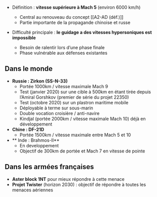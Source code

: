 - Définition : **vitesse supérieure à Mach 5** (environ 6000 km/h)
	- Central au renouveau du concept [[A2-AD (déf.)]]
	- Partie importante de la propagande chinoise et russe

- Difficulté principale : **le guidage a des vitesses hypersoniques est impossible**
	- Besoin de ralentir lors d’une phase finale
	- Phase vulnérable aux défenses existantes

## Dans le monde

- **Russie : Zirkon (SS-N-33)** 
	- Portée 1000km / vitesse maximale Mach 9 
	- Test (janvier 2020) sur une cible à 500km en étant tirée depuis l’Amiral Gorshkov (premier de série du projet 22350)
	- Test (octobre 2020) sur un plastron maritime mobile
	- Déployable à terme sur sous-marin
	- Double vocation croisière / anti-navire
	- Kindjal (portée 2000km / vitesse maximale Mach 10) déjà en développement
- **Chine : DF-21D** 
	- Portée 1500km / vitesse maximale entre Mach 5 et 10
- ** Inde : Brahmos-II** 
	- En developpement 
	- Objectif de 300km de portée et Mach 7 en vitesse de pointe

## Dans les armées françaises

- **Aster block 1NT** pour mieux répondre à cette menace
- **Projet Twister** (horizon 2030) : objectif de répondre à toutes les menaces aériennes